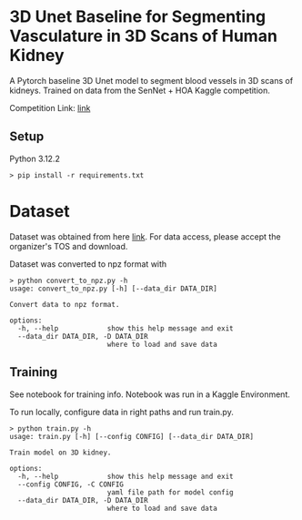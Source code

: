 # 3D Unet Baseline for Segmenting Vasculature in 3D Scans of Human Kidney
A Pytorch baseline 3D Unet model to segment blood vessels in 3D scans of kidneys. Trained on data from the SenNet + HOA Kaggle competition.

Competition Link: [link](https://www.kaggle.com/competitions/blood-vessel-segmentation)

## Setup
Python 3.12.2

```console
> pip install -r requirements.txt
```
# Dataset
Dataset was obtained from here [link](https://www.kaggle.com/competitions/blood-vessel-segmentation).
For data access, please accept the organizer's TOS and download. 

Dataset was converted to npz format with 
```console
> python convert_to_npz.py -h
usage: convert_to_npz.py [-h] [--data_dir DATA_DIR]

Convert data to npz format.

options:
  -h, --help            show this help message and exit
  --data_dir DATA_DIR, -D DATA_DIR
                        where to load and save data
```

## Training
See notebook for training info. Notebook was run in a Kaggle Environment.

To run locally, configure data in right paths and run train.py.
```console
> python train.py -h
usage: train.py [-h] [--config CONFIG] [--data_dir DATA_DIR]

Train model on 3D kidney.

options:
  -h, --help            show this help message and exit
  --config CONFIG, -C CONFIG
                        yaml file path for model config
  --data_dir DATA_DIR, -D DATA_DIR
                        where to load and save data
```
